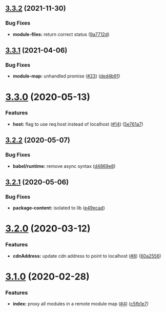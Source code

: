 ## [3.3.2](https://github.com/americanexpress/one-app-dev-cdn/compare/v3.3.1...v3.3.2) (2021-11-30)


### Bug Fixes

* **module-files:** return correct status ([9a7712d](https://github.com/americanexpress/one-app-dev-cdn/commit/9a7712df3c6a2b1b8e64a17df973da4a2677c3d2))

## [3.3.1](https://github.com/americanexpress/one-app-dev-cdn/compare/v3.3.0...v3.3.1) (2021-04-06)


### Bug Fixes

* **module-map:** unhandled promise ([#23](https://github.com/americanexpress/one-app-dev-cdn/issues/23)) ([ded4b91](https://github.com/americanexpress/one-app-dev-cdn/commit/ded4b910cbc9139041d9ba5bccfe53cf500b99bd))

# [3.3.0](https://github.com/americanexpress/one-app-dev-cdn/compare/v3.2.2...v3.3.0) (2020-05-13)


### Features

* **host:** flag to use req.host instead of localhost ([#14](https://github.com/americanexpress/one-app-dev-cdn/issues/14)) ([5e761a7](https://github.com/americanexpress/one-app-dev-cdn/commit/5e761a7bccba772e38a0db107dd4bb8a4342686a))

## [3.2.2](https://github.com/americanexpress/one-app-dev-cdn/compare/v3.2.1...v3.2.2) (2020-05-07)


### Bug Fixes

* **babel/runtime:** remove async syntax ([d4869e8](https://github.com/americanexpress/one-app-dev-cdn/commit/d4869e8ef276d83dd002d1332cb9e63feb6e8839))

## [3.2.1](https://github.com/americanexpress/one-app-dev-cdn/compare/v3.2.0...v3.2.1) (2020-05-06)


### Bug Fixes

* **package-content:** isolated to lib ([e49ecad](https://github.com/americanexpress/one-app-dev-cdn/commit/e49ecad3c8bf982e3ffc151c0e4ba0524f58b636))

# [3.2.0](https://github.com/americanexpress/one-app-dev-cdn/compare/v3.1.0...v3.2.0) (2020-03-12)


### Features

* **cdnAddress:** update cdn address to point to localhost ([#8](https://github.com/americanexpress/one-app-dev-cdn/issues/8)) ([60a2556](https://github.com/americanexpress/one-app-dev-cdn/commit/60a25561edb2b5618249bc6ad218710c37068fcb))

# [3.1.0](https://github.com/americanexpress/one-app-dev-cdn/compare/v3.0.0...v3.1.0) (2020-02-28)


### Features

* **index:** proxy all modules in a remote module map ([#4](https://github.com/americanexpress/one-app-dev-cdn/issues/4)) ([c5fb1e7](https://github.com/americanexpress/one-app-dev-cdn/commit/c5fb1e733b8ec4d0bc3e57c74014dc64d8fe4f08))

